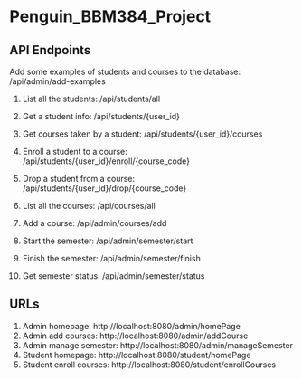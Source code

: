 # Penguin_BBM384_Project


## API Endpoints

Add some examples of students and courses to the database: /api/admin/add-examples

1. List all the students: /api/students/all
2. Get a student info: /api/students/{user_id}
3. Get courses taken by a student: /api/students/{user_id}/courses
4. Enroll a student to a course: /api/students/{user_id}/enroll/{course_code}
5. Drop a student from a course: /api/students/{user_id}/drop/{course_code}

6. List all the courses: /api/courses/all

7. Add a course: /api/admin/courses/add
8. Start the semester: /api/admin/semester/start
9. Finish the semester: /api/admin/semester/finish
10. Get semester status: /api/admin/semester/status


## URLs
1. Admin homepage: http://localhost:8080/admin/homePage
2. Admin add courses: http://localhost:8080/admin/addCourse
3. Admin manage semester: http://localhost:8080/admin/manageSemester
4. Student homepage: http://localhost:8080/student/homePage
5. Student enroll courses: http://localhost:8080/student/enrollCourses
